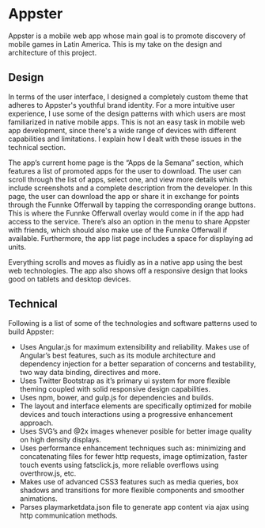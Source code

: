 # Appster

Appster is a mobile web app whose main goal is to promote discovery of mobile games in Latin America. This is my take on the design and architecture of this project.


## Design

In terms of the user interface, I designed a completely custom theme that adheres to Appster's youthful brand identity. For a more intuitive user experience, I use some of the design patterns with which users are most familiarized in native mobile apps. This is not an easy task in mobile web app development, since there's a wide range of devices with different capabilities and limitations. I explain how I dealt with these issues in the technical section.

The app’s current home page is the “Apps de la Semana” section, which features a list of promoted apps for the user to download. The user can scroll through the list of apps, select one, and view more details which include screenshots and a complete description from the developer. In this page, the user can download the app or share it in exchange for points through the Funnke Offerwall by tapping the corresponding orange buttons. This is where the Funnke Offerwall overlay would come in if the app had access to the service. There’s also an option in the menu to share Appster with friends, which should also make use of the Funnke Offerwall if available. Furthermore, the app list page includes a space for displaying ad units.

Everything scrolls and moves as fluidly as in a native app using the best web technologies. The app also shows off a responsive design that looks good on tablets and desktop devices.


## Technical

Following is a list of some of the technologies and software patterns used to build Appster:

* Uses Angular.js for maximum extensibility and reliability. Makes use of Angular’s best features, such as its module architecture and dependency injection for a better separation of concerns and testability, two way data binding, directives and more.
* Uses Twitter Bootstrap as it’s primary ui system for more flexible theming coupled with solid responsive design capabilities.
* Uses npm, bower, and gulp.js for dependencies and builds.
* The layout and interface elements are specifically optimized for mobile devices and touch interactions using a progressive enhancement approach.
* Uses SVG’s and @2x images whenever posible for better image quality on high density displays.
* Uses performance enhancement techniques such as: minimizing and concatenating files for fewer http requests, image optimization, faster touch events using fatsclick.js, more reliable overflows using overthrow.js, etc.
* Makes use of advanced CSS3 features such as media queries, box shadows and transitions for more flexible components and smoother animations.
* Parses playmarketdata.json file to generate app content via ajax using http communication methods.
